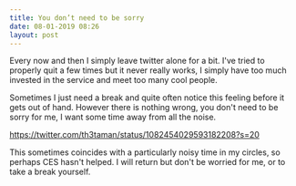 ```yaml
---
title: You don’t need to be sorry
date: 08-01-2019 08:26
layout: post
---
```

Every now and then I simply leave twitter alone for a bit. I've tried to properly quit a few times but it never really works, I simply have too much invested in the service and meet too many cool people.

Sometimes I just need a break and quite often notice this feeling before it gets out of hand. However there is nothing wrong, you don't need to be sorry for me, I want some time away from all the noise.

https://twitter.com/th3taman/status/1082454029593182208?s=20

This sometimes coincides with a particularly noisy time in my circles, so perhaps CES hasn't helped. I will return but don't be worried for me, or to take a break yourself.
